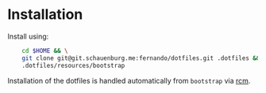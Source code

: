 # Installation

Install using:

```bash
    cd $HOME && \
    git clone git@git.schauenburg.me:fernando/dotfiles.git .dotfiles && \
    .dotfiles/resources/bootstrap
```

Installation of the dotfiles is handled automatically from `bootstrap` via
[rcm](https://github.com/thoughtbot/rcm#installation).

